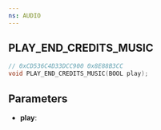 ```yaml
---
ns: AUDIO
---
```

## PLAY_END_CREDITS_MUSIC

```c
// 0xCD536C4D33DCC900 0x8E88B3CC
void PLAY_END_CREDITS_MUSIC(BOOL play);
```


## Parameters
* **play**: 

